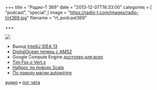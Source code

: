 +++
title = "Радио-Т 369"
date = "2013-12-07T16:33:00"
categories = [ "podcast", "special",]
image = "https://radio-t.com/images/radio-t/rt369.jpg"
filename = "rt_podcast369"

+++

![](https://radio-t.com/images/radio-t/rt369.jpg)

* Выход [IntelliJ IDEA 13](http://blog.jetbrains.com/idea/2013/12/intellij-idea-13-is-released-work-miracles-in-java-and-beyond/)
* [DigitalOcean теперь с AMS2](https://www.digitalocean.com/blog_posts/digitalocean-announces-second-amsterdam-datacenter-ams2)
* Google Compute Engine [доступен для всех](http://habrahabr.ru/post/204644/)
* [Tim Fox о Vert.x](http://www.jclarity.com/2013/12/04/stalwarts-in-tech-an-interview-with-tim-fox-why-vert-is-better-than-nodejs/)
* [Наброс по поводу Scala](http://overwatering.org/blog/2013/12/scala-1-star-would-not-program-again/)
* [По поводу магии autowiring](http://blog.frankel.ch/tag/autowiring)

[аудио](https://cdn.radio-t.com/rt_podcast369.mp3) • [лог чата](http://chat.radio-t.com/logs/radio-t-369.html)
<audio src="https://cdn.radio-t.com/rt_podcast369.mp3" preload="none"></audio>